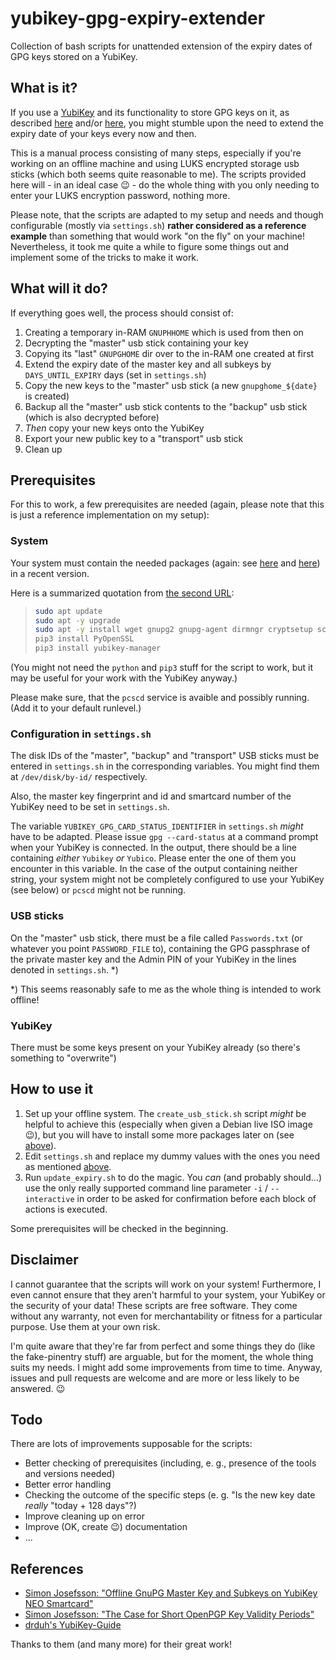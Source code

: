 # yubikey-gpg-expiry-extender
Collection of bash scripts for unattended extension of the expiry dates of GPG keys stored on a YubiKey.

## What is it?

If you use a [YubiKey](https://www.yubico.com/products/) and its functionality to store GPG keys on it, as described
[here](https://blog.josefsson.org/2014/06/23/offline-gnupg-master-key-and-subkeys-on-yubikey-neo-smartcard/) and/or
[here](https://github.com/drduh/YubiKey-Guide), you might stumble upon the need to extend the expiry date of your keys
every now and then.

This is a manual process consisting of many steps, especially if you're working on an offline machine and using LUKS 
encrypted storage usb sticks (which both seems quite reasonable to me). The scripts provided here will - in an ideal 
case :wink: - do the whole thing with you only needing to enter your LUKS encryption password, nothing more.

Please note, that the scripts are adapted to my setup and needs and though configurable (mostly via `settings.sh`) 
**rather considered as a reference example** than something that would work "on the fly" on your machine! 
Nevertheless, it took me quite a while to figure some things out and implement some of the tricks to make it work.

## What will it do?

If everything goes well, the process should consist of:

1. Creating a temporary in-RAM `GNUPHHOME` which is used from then on
1. Decrypting the "master" usb stick containing your key
1. Copying its "last" `GNUPGHOME` dir over to the in-RAM one created at first
1. Extend the expiry date of the master key and all subkeys by `DAYS_UNTIL_EXPIRY` days (set in `settings.sh`)
1. Copy the new keys to the "master" usb stick (a new `gnupghome_${date}` is created)
1. Backup all the "master" usb stick contents to the "backup" usb stick (which is also decrypted before)
1. *Then* copy your new keys onto the YubiKey
1. Export your new public key to a "transport" usb stick
1. Clean up

## Prerequisites

For this to work, a few prerequisites are needed (again, please note that this is just a reference implementation on my 
setup):

### System
Your system must contain the needed packages (again: see
[here](https://blog.josefsson.org/2014/06/23/offline-gnupg-master-key-and-subkeys-on-yubikey-neo-smartcard/) and
[here](https://github.com/drduh/YubiKey-Guide)) in a recent version.

Here is a summarized quotation from [the second URL](https://github.com/drduh/YubiKey-Guide):

> ```bash
> sudo apt update
> sudo apt -y upgrade
> sudo apt -y install wget gnupg2 gnupg-agent dirmngr cryptsetup scdaemon pcscd secure-delete hopenpgp-tools yubikey-personalization libssl-dev swig libpcsclite-dev python3-pip python3-pyscard
> pip3 install PyOpenSSL
> pip3 install yubikey-manager
> ```

(You might not need the `python` and `pip3` stuff for the script to work, but it may be useful for your work with the
YubiKey anyway.)

Please make sure, that the `pcscd` service is avaible and possibly running. (Add it to your default runlevel.)

### Configuration in `settings.sh`
The disk IDs of the "master", "backup" and "transport" USB sticks must be entered in `settings.sh` in the corresponding
variables. You might find them at `/dev/disk/by-id/` respectively.

Also, the master key fingerprint and id and smartcard number of the YubiKey need to be set in `settings.sh`.

The variable `YUBIKEY_GPG_CARD_STATUS_IDENTIFIER` in `settings.sh` _might_ have to be adapted. Please issue
`gpg --card-status` at a command prompt when your YubiKey is connected. In the output, there should be a line containing
_either_ `Yubikey` _or_ `Yubico`. Please enter the one of them you encounter in this variable. In the case of the output
containing neither string, your system might not be completely configured to use your YubiKey (see below)
or `pcscd` might not be running.

### USB sticks 
On the "master" usb stick, there must be a file called `Passwords.txt` (or whatever you point `PASSWORD_FILE` to), 
containing the GPG passphrase of the private master key and the Admin PIN of your YubiKey in the lines denoted in 
`settings.sh`. *)

*) This seems reasonably safe to me as the whole thing is intended to work offline!

### YubiKey
There must be some keys present on your YubiKey already (so there's something to "overwrite")

## How to use it

1. Set up your offline system. The `create_usb_stick.sh` script *might* be helpful to achieve this 
   (especially when given a Debian live ISO image :wink:), but you will have to install some more packages later on
   (see [above](#system)).
2. Edit `settings.sh` and replace my dummy values with the ones you need as mentioned 
   [above](#configuration-in-settingssh).
3. Run `update_expiry.sh` to do the magic. You *can* (and probably should...) use the only really supported command 
   line parameter `-i` /  `--interactive` in order to be asked for confirmation before each block of actions is 
   executed. 

Some prerequisites will be checked in the beginning.

## Disclaimer

I cannot guarantee that the scripts will work on your system! Furthermore, I even cannot ensure that they aren't harmful
to your system, your YubiKey or the security of your data! These scripts are free software. They come without any 
warranty, not even for merchantability or fitness for a particular purpose. Use them at your own risk.

I'm quite aware that they're far from perfect and some things they do (like the fake-pinentry stuff) are arguable,
but for the moment, the whole thing suits my needs. I might add some improvements from time to time. Anyway, issues and
pull requests are welcome and are more or less likely to be answered. :wink:

## Todo

There are lots of improvements supposable for the scripts:

- Better checking of prerequisites (including, e. g., presence of the tools and versions needed)
- Better error handling
- Checking the outcome of the specific steps (e. g. "Is the new key date *really* "today + 128 days"?)
- Improve cleaning up on error
- Improve (OK, create :wink:) documentation
- ...

## References

- [Simon Josefsson: "Offline GnuPG Master Key and Subkeys on YubiKey NEO Smartcard"](https://blog.josefsson.org/2014/06/23/offline-gnupg-master-key-and-subkeys-on-yubikey-neo-smartcard/)
- [Simon Josefsson: "The Case for Short OpenPGP Key Validity Periods"](https://blog.josefsson.org/2014/08/26/the-case-for-short-openpgp-key-validity-periods/)
- [drduh's YubiKey-Guide](https://github.com/drduh/YubiKey-Guide)

Thanks to them (and many more) for their great work!